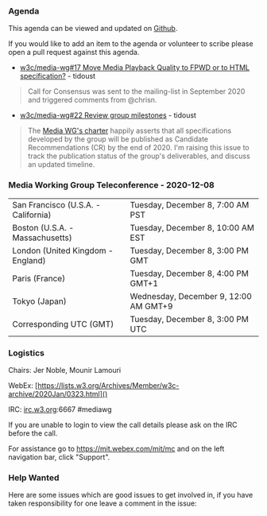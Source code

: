 ### Agenda

This agenda can be viewed and updated on [Github](https://github.com/w3c/media-wg/blob/master/meetings/2020-12-08-Media_Working_Group_Teleconference-agenda.md).

If you would like to add an item to the agenda or volunteer to scribe please open a pull request against this agenda.

* [w3c/media-wg#17 Move Media Playback Quality to FPWD or to HTML specification?](https://github.com/w3c/media-wg/issues/17) - tidoust
> Call for Consensus was sent to the mailing-list in September 2020 and triggered comments from @chrisn.

* [w3c/media-wg#22 Review group milestones](https://github.com/w3c/media-wg/issues/22) - tidoust
> The [Media WG's charter](https://www.w3.org/2019/05/media-wg-charter.html#timeline) happily asserts that all specifications developed by the group will be published as Candidate Recommendations (CR) by the end of 2020. I'm raising this issue to track the publication status of the group's deliverables, and discuss an updated timeline.

### Media Working Group Teleconference - 2020-12-08

<table>
<tr><td> San Francisco (U.S.A. - California) <td> Tuesday, December 8, 7:00 AM PST
<tr><td> Boston (U.S.A. - Massachusetts) <td> Tuesday, December 8, 10:00 AM EST
<tr><td> London (United Kingdom - England) <td> Tuesday, December 8, 3:00 PM GMT
<tr><td> Paris (France) <td> Tuesday, December 8, 4:00 PM GMT+1
<tr><td> Tokyo (Japan) <td> Wednesday, December 9, 12:00 AM GMT+9
<tr><td> Corresponding UTC (GMT) <td> Tuesday, December 8, 3:00 PM UTC
</table>

### Logistics

Chairs: Jer Noble, Mounir Lamouri

WebEx: [https://lists.w3.org/Archives/Member/w3c-archive/2020Jan/0323.html]()

IRC: [irc.w3.org](http://irc.w3.org/):6667 #mediawg

If you are unable to login to view the call details please ask on the IRC before the call.

For assistance go to https://mit.webex.com/mit/mc  and on the left navigation bar, click "Support".

### Help Wanted

Here are some issues which are good issues to get involved in, if you have taken responsibility for one leave a comment in the issue:



              
